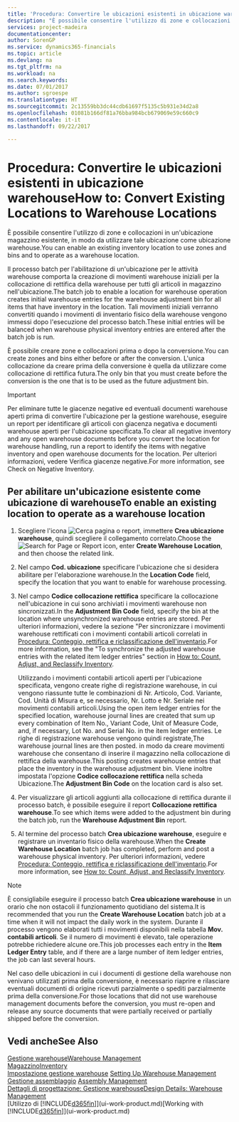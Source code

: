 ```yaml
---
title: 'Procedura: Convertire le ubicazioni esistenti in ubicazione warehouse | Documenti Microsoft'
description: "È possibile consentire l'utilizzo di zone e collocazioni in un'ubicazione magazzino esistente, in modo da utilizzare tale ubicazione come ubicazione warehouse."
services: project-madeira
documentationcenter: 
author: SorenGP
ms.service: dynamics365-financials
ms.topic: article
ms.devlang: na
ms.tgt_pltfrm: na
ms.workload: na
ms.search.keywords: 
ms.date: 07/01/2017
ms.author: sgroespe
ms.translationtype: HT
ms.sourcegitcommit: 2c13559bb3dc44cdb61697f5135c5b931e34d2a8
ms.openlocfilehash: 01081b166df81a76bba984bcb679069e59c660c9
ms.contentlocale: it-it
ms.lasthandoff: 09/22/2017

---
```

# <a name="how-to-convert-existing-locations-to-warehouse-locations"></a><span data-ttu-id="8b79a-103">Procedura: Convertire le ubicazioni esistenti in ubicazione warehouse</span><span class="sxs-lookup"><span data-stu-id="8b79a-103">How to: Convert Existing Locations to Warehouse Locations</span></span>
<span data-ttu-id="8b79a-104">È possibile consentire l'utilizzo di zone e collocazioni in un'ubicazione magazzino esistente, in modo da utilizzare tale ubicazione come ubicazione warehouse.</span><span class="sxs-lookup"><span data-stu-id="8b79a-104">You can enable an existing inventory location to use zones and bins and to operate as a warehouse location.</span></span>  

<span data-ttu-id="8b79a-105">Il processo batch per l'abilitazione di un'ubicazione per le attività warehouse comporta la creazione di movimenti warehouse iniziali per la collocazione di rettifica della warehouse per tutti gli articoli in magazzino nell'ubicazione.</span><span class="sxs-lookup"><span data-stu-id="8b79a-105">The batch job to enable a location for warehouse operation creates initial warehouse entries for the warehouse adjustment bin for all items that have inventory in the location.</span></span> <span data-ttu-id="8b79a-106">Tali movimenti iniziali verranno convertiti quando i movimenti di inventario fisico della warehouse vengono immessi dopo l'esecuzione del processo batch.</span><span class="sxs-lookup"><span data-stu-id="8b79a-106">These initial entries will be balanced when warehouse physical inventory entries are entered after the batch job is run.</span></span>  

<span data-ttu-id="8b79a-107">È possibile creare zone e collocazioni prima o dopo la conversione.</span><span class="sxs-lookup"><span data-stu-id="8b79a-107">You can create zones and bins either before or after the conversion.</span></span> <span data-ttu-id="8b79a-108">L'unica collocazione da creare prima della conversione è quella da utilizzare come collocazione di rettifica futura.</span><span class="sxs-lookup"><span data-stu-id="8b79a-108">The only bin that you must create before the conversion is the one that is to be used as the future adjustment bin.</span></span>  

> [!IMPORTANT]  
>  <span data-ttu-id="8b79a-109">Per eliminare tutte le giacenze negative ed eventuali documenti warehouse aperti prima di convertire l'ubicazione per la gestione warehouse, eseguire un report per identificare gli articoli con giacenza negativa e documenti warehouse aperti per l'ubicazione specificata.</span><span class="sxs-lookup"><span data-stu-id="8b79a-109">To clear all negative inventory and any open warehouse documents before you convert the location for warehouse handling, run a report to identify the items with negative inventory and open warehouse documents for the location.</span></span> <span data-ttu-id="8b79a-110">Per ulteriori informazioni, vedere Verifica giacenze negative.</span><span class="sxs-lookup"><span data-stu-id="8b79a-110">For more information, see Check on Negative Inventory.</span></span>  

## <a name="to-enable-an-existing-location-to-operate-as-a-warehouse-location"></a><span data-ttu-id="8b79a-111">Per abilitare un'ubicazione esistente come ubicazione di warehouse</span><span class="sxs-lookup"><span data-stu-id="8b79a-111">To enable an existing location to operate as a warehouse location</span></span>  
1.  <span data-ttu-id="8b79a-112">Scegliere l'icona ![Cerca pagina o report](media/ui-search/search_small.png "Cerca pagina o report"), immettere **Crea ubicazione warehouse**, quindi scegliere il collegamento correlato.</span><span class="sxs-lookup"><span data-stu-id="8b79a-112">Choose the ![Search for Page or Report](media/ui-search/search_small.png "Search for Page or Report icon") icon, enter **Create Warehouse Location**, and then choose the related link.</span></span>  
2.  <span data-ttu-id="8b79a-113">Nel campo **Cod. ubicazione** specificare l'ubicazione che si desidera abilitare per l'elaborazione warehouse.</span><span class="sxs-lookup"><span data-stu-id="8b79a-113">In the **Location Code** field, specify the location that you want to enable for warehouse processing.</span></span>  
3.  <span data-ttu-id="8b79a-114">Nel campo **Codice collocazione rettifica** specificare la collocazione nell'ubicazione in cui sono archiviati i movimenti warehouse non sincronizzati.</span><span class="sxs-lookup"><span data-stu-id="8b79a-114">In the **Adjustment Bin Code** field, specify the bin at the location where unsynchronized warehouse entries are stored.</span></span> <span data-ttu-id="8b79a-115">Per ulteriori informazioni, vedere la sezione "Per sincronizzare i movimenti warehouse rettificati con i movimenti contabili articoli correlati in [Procedura: Conteggio, rettifica e riclassificazione dell'inventario](inventory-how-count-adjust-reclassify.md).</span><span class="sxs-lookup"><span data-stu-id="8b79a-115">For more information, see the "To synchronize the adjusted warehouse entries with the related item ledger entries" section in [How to: Count, Adjust, and Reclassify Inventory](inventory-how-count-adjust-reclassify.md).</span></span>  

    <span data-ttu-id="8b79a-116">Utilizzando i movimenti contabili articoli aperti per l'ubicazione specificata, vengono create righe di registrazione warehouse, in cui vengono riassunte tutte le combinazioni di Nr. Articolo, Cod. Variante, Cod. Unità di Misura e, se necessario, Nr. Lotto e Nr. Seriale nei movimenti contabili articoli.</span><span class="sxs-lookup"><span data-stu-id="8b79a-116">Using the open item ledger entries for the specified location, warehouse journal lines are created that sum up every combination of Item No., Variant Code, Unit of Measure Code, and, if necessary, Lot No. and Serial No. in the item ledger entries.</span></span> <span data-ttu-id="8b79a-117">Le righe di registrazione warehouse vengono quindi registrate,</span><span class="sxs-lookup"><span data-stu-id="8b79a-117">The warehouse journal lines are then posted.</span></span> <span data-ttu-id="8b79a-118">in modo da creare movimenti warehouse che consentano di inserire il magazzino nella collocazione di rettifica della warehouse.</span><span class="sxs-lookup"><span data-stu-id="8b79a-118">This posting creates warehouse entries that place the inventory in the warehouse adjustment bin.</span></span> <span data-ttu-id="8b79a-119">Viene inoltre impostata l'opzione **Codice collocazione rettifica** nella scheda Ubicazione.</span><span class="sxs-lookup"><span data-stu-id="8b79a-119">The **Adjustment Bin Code** on the location card is also set.</span></span>  

4.  <span data-ttu-id="8b79a-120">Per visualizzare gli articoli aggiunti alla collocazione di rettifica durante il processo batch, è possibile eseguire il report **Collocazione rettifica warehouse**.</span><span class="sxs-lookup"><span data-stu-id="8b79a-120">To see which items were added to the adjustment bin during the batch job, run the **Warehouse Adjustment Bin** report.</span></span>  
5.  <span data-ttu-id="8b79a-121">Al termine del processo batch **Crea ubicazione warehouse**, eseguire e registrare un inventario fisico della warehouse.</span><span class="sxs-lookup"><span data-stu-id="8b79a-121">When the **Create Warehouse Location** batch job has completed, perform and post a warehouse physical inventory.</span></span> <span data-ttu-id="8b79a-122">Per ulteriori informazioni, vedere [Procedura: Conteggio, rettifica e riclassificazione dell'inventario](inventory-how-count-adjust-reclassify.md).</span><span class="sxs-lookup"><span data-stu-id="8b79a-122">For more information, see [How to: Count, Adjust, and Reclassify Inventory](inventory-how-count-adjust-reclassify.md).</span></span>  

> [!NOTE]  
>  <span data-ttu-id="8b79a-123">È consigliabile eseguire il processo batch **Crea ubicazione warehouse** in un orario che non ostacoli il funzionamento quotidiano del sistema.</span><span class="sxs-lookup"><span data-stu-id="8b79a-123">It is recommended that you run the **Create Warehouse Location** batch job at a time when it will not impact the daily work in the system.</span></span> <span data-ttu-id="8b79a-124">Durante il processo vengono elaborati tutti i movimenti disponibili nella tabella **Mov. contabili articoli**. Se il numero di movimenti è elevato, tale operazione potrebbe richiedere alcune ore.</span><span class="sxs-lookup"><span data-stu-id="8b79a-124">This job processes each entry in the **Item Ledger Entry** table, and if there are a large number of item ledger entries, the job can last several hours.</span></span>  

 <span data-ttu-id="8b79a-125">Nel caso delle ubicazioni in cui i documenti di gestione della warehouse non venivano utilizzati prima della conversione, è necessario riaprire e rilasciare eventuali documenti di origine ricevuti parzialmente o spediti parzialmente prima della conversione.</span><span class="sxs-lookup"><span data-stu-id="8b79a-125">For those locations that did not use warehouse management documents before the conversion, you must re-open and release any source documents that were partially received or partially shipped before the conversion.</span></span>  

## <a name="see-also"></a><span data-ttu-id="8b79a-126">Vedi anche</span><span class="sxs-lookup"><span data-stu-id="8b79a-126">See Also</span></span>  
[<span data-ttu-id="8b79a-127">Gestione warehouse</span><span class="sxs-lookup"><span data-stu-id="8b79a-127">Warehouse Management</span></span>](warehouse-manage-warehouse.md)  
[<span data-ttu-id="8b79a-128">Magazzino</span><span class="sxs-lookup"><span data-stu-id="8b79a-128">Inventory</span></span>](inventory-manage-inventory.md)  
<span data-ttu-id="8b79a-129">[Impostazione gestione warehouse](warehouse-setup-warehouse.md)   </span><span class="sxs-lookup"><span data-stu-id="8b79a-129">[Setting Up Warehouse Management](warehouse-setup-warehouse.md)   </span></span>  
<span data-ttu-id="8b79a-130">[Gestione assemblaggio](assembly-assemble-items.md)  </span><span class="sxs-lookup"><span data-stu-id="8b79a-130">[Assembly Management](assembly-assemble-items.md)  </span></span>  
[<span data-ttu-id="8b79a-131">Dettagli di progettazione: Gestione warehouse</span><span class="sxs-lookup"><span data-stu-id="8b79a-131">Design Details: Warehouse Management</span></span>](design-details-warehouse-management.md)  
<span data-ttu-id="8b79a-132">[Utilizzo di [!INCLUDE[d365fin](includes/d365fin_md.md)]](ui-work-product.md)</span><span class="sxs-lookup"><span data-stu-id="8b79a-132">[Working with [!INCLUDE[d365fin](includes/d365fin_md.md)]](ui-work-product.md)</span></span>

